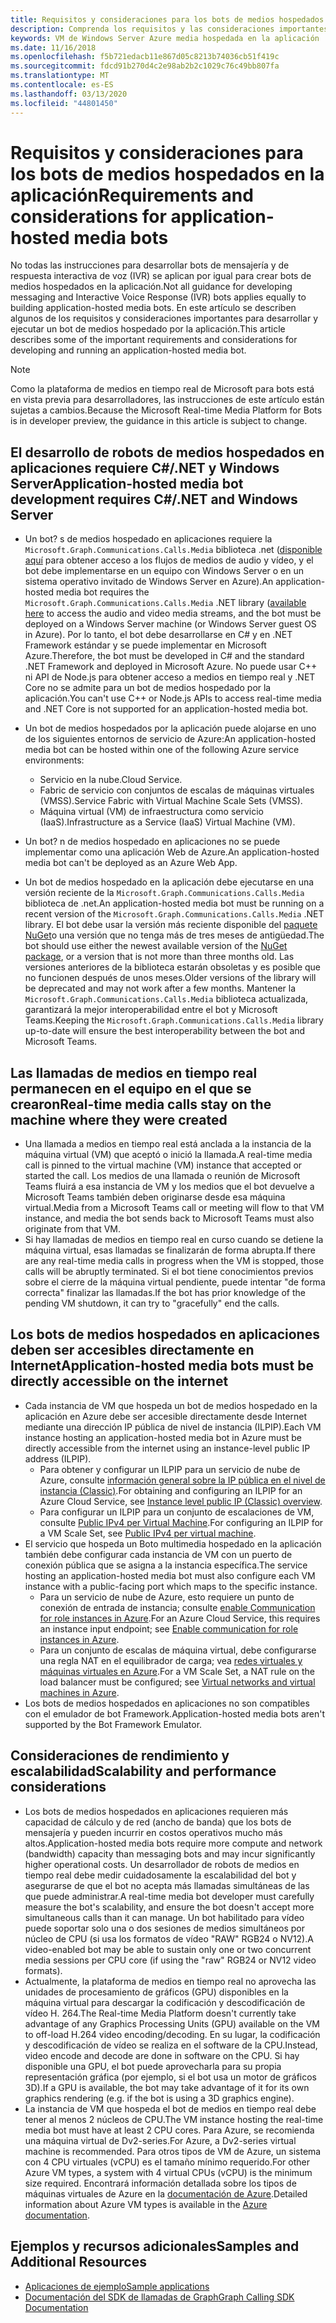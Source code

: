 ```yaml
---
title: Requisitos y consideraciones para los bots de medios hospedados en la aplicación
description: Comprenda los requisitos y las consideraciones importantes relacionados con la creación de bots de medios hospedados en aplicaciones para Microsoft Teams.
keywords: VM de Windows Server Azure media hospedada en la aplicación
ms.date: 11/16/2018
ms.openlocfilehash: f5b721edacb11e867d05c8213b74036cb51f419c
ms.sourcegitcommit: fdcd91b270d4c2e98ab2b2c1029c76c49bb807fa
ms.translationtype: MT
ms.contentlocale: es-ES
ms.lasthandoff: 03/13/2020
ms.locfileid: "44801450"
---
```

# <a name="requirements-and-considerations-for-application-hosted-media-bots"></a><span data-ttu-id="06d8e-104">Requisitos y consideraciones para los bots de medios hospedados en la aplicación</span><span class="sxs-lookup"><span data-stu-id="06d8e-104">Requirements and considerations for application-hosted media bots</span></span>

<span data-ttu-id="06d8e-105">No todas las instrucciones para desarrollar bots de mensajería y de respuesta interactiva de voz (IVR) se aplican por igual para crear bots de medios hospedados en la aplicación.</span><span class="sxs-lookup"><span data-stu-id="06d8e-105">Not all guidance for developing messaging and Interactive Voice Response (IVR) bots applies equally to building application-hosted media bots.</span></span> <span data-ttu-id="06d8e-106">En este artículo se describen algunos de los requisitos y consideraciones importantes para desarrollar y ejecutar un bot de medios hospedado por la aplicación.</span><span class="sxs-lookup"><span data-stu-id="06d8e-106">This article describes some of the important requirements and considerations for developing and running an application-hosted media bot.</span></span>

> [!NOTE]
> <span data-ttu-id="06d8e-107">Como la plataforma de medios en tiempo real de Microsoft para bots está en vista previa para desarrolladores, las instrucciones de este artículo están sujetas a cambios.</span><span class="sxs-lookup"><span data-stu-id="06d8e-107">Because the Microsoft Real-time Media Platform for Bots is in developer preview, the guidance in this article is subject to change.</span></span>

## <a name="application-hosted-media-bot-development-requires-cnet-and-windows-server"></a><span data-ttu-id="06d8e-108">El desarrollo de robots de medios hospedados en aplicaciones requiere C#/.NET y Windows Server</span><span class="sxs-lookup"><span data-stu-id="06d8e-108">Application-hosted media bot development requires C#/.NET and Windows Server</span></span>

- <span data-ttu-id="06d8e-109">Un bot? s de medios hospedado en aplicaciones requiere la `Microsoft.Graph.Communications.Calls.Media` biblioteca .net ([disponible aquí](https://www.nuget.org/packages/Microsoft.Graph.Communications.Calls.Media/) para obtener acceso a los flujos de medios de audio y vídeo, y el bot debe implementarse en un equipo con Windows Server o en un sistema operativo invitado de Windows Server en Azure).</span><span class="sxs-lookup"><span data-stu-id="06d8e-109">An application-hosted media bot requires the `Microsoft.Graph.Communications.Calls.Media` .NET library ([available here](https://www.nuget.org/packages/Microsoft.Graph.Communications.Calls.Media/) to access the audio and video media streams, and the bot must be deployed on a Windows Server machine (or Windows Server guest OS in Azure).</span></span> <span data-ttu-id="06d8e-110">Por lo tanto, el bot debe desarrollarse en C# y en .NET Framework estándar y se puede implementar en Microsoft Azure.</span><span class="sxs-lookup"><span data-stu-id="06d8e-110">Therefore, the bot must be developed in C# and the standard .NET Framework and deployed in Microsoft Azure.</span></span> <span data-ttu-id="06d8e-111">No puede usar C++ ni API de Node.js para obtener acceso a medios en tiempo real y .NET Core no se admite para un bot de medios hospedado por la aplicación.</span><span class="sxs-lookup"><span data-stu-id="06d8e-111">You can't use C++ or Node.js APIs to access real-time media and .NET Core is not supported for an application-hosted media bot.</span></span>

- <span data-ttu-id="06d8e-112">Un bot de medios hospedados por la aplicación puede alojarse en uno de los siguientes entornos de servicio de Azure:</span><span class="sxs-lookup"><span data-stu-id="06d8e-112">An application-hosted media bot can be hosted within one of the following Azure service environments:</span></span>
  - <span data-ttu-id="06d8e-113">Servicio en la nube.</span><span class="sxs-lookup"><span data-stu-id="06d8e-113">Cloud Service.</span></span>
  - <span data-ttu-id="06d8e-114">Fabric de servicio con conjuntos de escalas de máquinas virtuales (VMSS).</span><span class="sxs-lookup"><span data-stu-id="06d8e-114">Service Fabric with Virtual Machine Scale Sets (VMSS).</span></span>
  - <span data-ttu-id="06d8e-115">Máquina virtual (VM) de infraestructura como servicio (IaaS).</span><span class="sxs-lookup"><span data-stu-id="06d8e-115">Infrastructure as a Service (IaaS) Virtual Machine (VM).</span></span>  
  
- <span data-ttu-id="06d8e-116">Un bot? n de medios hospedado en aplicaciones no se puede implementar como una aplicación Web de Azure.</span><span class="sxs-lookup"><span data-stu-id="06d8e-116">An application-hosted media bot can't be deployed as an Azure Web App.</span></span>

- <span data-ttu-id="06d8e-117">Un bot de medios hospedado en la aplicación debe ejecutarse en una versión reciente de la `Microsoft.Graph.Communications.Calls.Media` biblioteca de .net.</span><span class="sxs-lookup"><span data-stu-id="06d8e-117">An application-hosted media bot must be running on a recent version of the `Microsoft.Graph.Communications.Calls.Media` .NET library.</span></span> <span data-ttu-id="06d8e-118">El bot debe usar la versión más reciente disponible del [paquete NuGet](https://www.nuget.org/packages/Microsoft.Graph.Communications.Calls.Media/)o una versión que no tenga más de tres meses de antigüedad.</span><span class="sxs-lookup"><span data-stu-id="06d8e-118">The bot should use either the newest available version of the [NuGet package](https://www.nuget.org/packages/Microsoft.Graph.Communications.Calls.Media/), or a version that is not more than three months old.</span></span> <span data-ttu-id="06d8e-119">Las versiones anteriores de la biblioteca estarán obsoletas y es posible que no funcionen después de unos meses.</span><span class="sxs-lookup"><span data-stu-id="06d8e-119">Older versions of the library will be deprecated and may not work after a few months.</span></span> <span data-ttu-id="06d8e-120">Mantener la `Microsoft.Graph.Communications.Calls.Media` biblioteca actualizada, garantizará la mejor interoperabilidad entre el bot y Microsoft Teams.</span><span class="sxs-lookup"><span data-stu-id="06d8e-120">Keeping the `Microsoft.Graph.Communications.Calls.Media` library up-to-date will ensure the best interoperability between the bot and Microsoft Teams.</span></span>

## <a name="real-time-media-calls-stay-on-the-machine-where-they-were-created"></a><span data-ttu-id="06d8e-121">Las llamadas de medios en tiempo real permanecen en el equipo en el que se crearon</span><span class="sxs-lookup"><span data-stu-id="06d8e-121">Real-time media calls stay on the machine where they were created</span></span>

- <span data-ttu-id="06d8e-122">Una llamada a medios en tiempo real está anclada a la instancia de la máquina virtual (VM) que aceptó o inició la llamada.</span><span class="sxs-lookup"><span data-stu-id="06d8e-122">A real-time media call is pinned to the virtual machine (VM) instance that accepted or started the call.</span></span> <span data-ttu-id="06d8e-123">Los medios de una llamada o reunión de Microsoft Teams fluirá a esa instancia de VM y los medios que el bot devuelve a Microsoft Teams también deben originarse desde esa máquina virtual.</span><span class="sxs-lookup"><span data-stu-id="06d8e-123">Media from a Microsoft Teams call or meeting will flow to that VM instance, and media the bot sends back to Microsoft Teams must also originate from that VM.</span></span>
- <span data-ttu-id="06d8e-124">Si hay llamadas de medios en tiempo real en curso cuando se detiene la máquina virtual, esas llamadas se finalizarán de forma abrupta.</span><span class="sxs-lookup"><span data-stu-id="06d8e-124">If there are any real-time media calls in progress when the VM is stopped, those calls will be abruptly terminated.</span></span> <span data-ttu-id="06d8e-125">Si el bot tiene conocimientos previos sobre el cierre de la máquina virtual pendiente, puede intentar "de forma correcta" finalizar las llamadas.</span><span class="sxs-lookup"><span data-stu-id="06d8e-125">If the bot has prior knowledge of the pending VM shutdown, it can try to "gracefully" end the calls.</span></span>

## <a name="application-hosted-media-bots-must-be-directly-accessible-on-the-internet"></a><span data-ttu-id="06d8e-126">Los bots de medios hospedados en aplicaciones deben ser accesibles directamente en Internet</span><span class="sxs-lookup"><span data-stu-id="06d8e-126">Application-hosted media bots must be directly accessible on the internet</span></span>

- <span data-ttu-id="06d8e-127">Cada instancia de VM que hospeda un bot de medios hospedado en la aplicación en Azure debe ser accesible directamente desde Internet mediante una dirección IP pública de nivel de instancia (ILPIP).</span><span class="sxs-lookup"><span data-stu-id="06d8e-127">Each VM instance hosting an application-hosted media bot in Azure must be directly accessible from the internet using an instance-level public IP address (ILPIP).</span></span>
  - <span data-ttu-id="06d8e-128">Para obtener y configurar un ILPIP para un servicio de nube de Azure, consulte [información general sobre la IP pública en el nivel de instancia (Classic)](/azure/virtual-network/virtual-networks-instance-level-public-ip).</span><span class="sxs-lookup"><span data-stu-id="06d8e-128">For obtaining and configuring an ILPIP for an Azure Cloud Service, see [Instance level public IP (Classic) overview](/azure/virtual-network/virtual-networks-instance-level-public-ip).</span></span>
  - <span data-ttu-id="06d8e-129">Para configurar un ILPIP para un conjunto de escalaciones de VM, consulte [Public IPv4 per Virtual Machine](/azure/virtual-machine-scale-sets/virtual-machine-scale-sets-networking#public-ipv4-per-virtual-machine).</span><span class="sxs-lookup"><span data-stu-id="06d8e-129">For configuring an ILPIP for a VM Scale Set, see [Public IPv4 per virtual machine](/azure/virtual-machine-scale-sets/virtual-machine-scale-sets-networking#public-ipv4-per-virtual-machine).</span></span>
- <span data-ttu-id="06d8e-130">El servicio que hospeda un Boto multimedia hospedado en la aplicación también debe configurar cada instancia de VM con un puerto de conexión pública que se asigna a la instancia específica.</span><span class="sxs-lookup"><span data-stu-id="06d8e-130">The service hosting an application-hosted media bot must also configure each VM instance with a public-facing port which maps to the specific instance.</span></span>
  - <span data-ttu-id="06d8e-131">Para un servicio de nube de Azure, esto requiere un punto de conexión de entrada de instancia; consulte [enable Communication for role instances in Azure](/azure/cloud-services/cloud-services-enable-communication-role-instances).</span><span class="sxs-lookup"><span data-stu-id="06d8e-131">For an Azure Cloud Service, this requires an instance input endpoint; see [Enable communication for role instances in Azure](/azure/cloud-services/cloud-services-enable-communication-role-instances).</span></span>
  - <span data-ttu-id="06d8e-132">Para un conjunto de escalas de máquina virtual, debe configurarse una regla NAT en el equilibrador de carga; vea [redes virtuales y máquinas virtuales en Azure](/azure/virtual-machines/windows/network-overview).</span><span class="sxs-lookup"><span data-stu-id="06d8e-132">For a VM Scale Set, a NAT rule on the load balancer must be configured; see [Virtual networks and virtual machines in Azure](/azure/virtual-machines/windows/network-overview).</span></span>
- <span data-ttu-id="06d8e-133">Los bots de medios hospedados en aplicaciones no son compatibles con el emulador de bot Framework.</span><span class="sxs-lookup"><span data-stu-id="06d8e-133">Application-hosted media bots aren't supported by the Bot Framework Emulator.</span></span>

## <a name="scalability-and-performance-considerations"></a><span data-ttu-id="06d8e-134">Consideraciones de rendimiento y escalabilidad</span><span class="sxs-lookup"><span data-stu-id="06d8e-134">Scalability and performance considerations</span></span>

- <span data-ttu-id="06d8e-135">Los bots de medios hospedados en aplicaciones requieren más capacidad de cálculo y de red (ancho de banda) que los bots de mensajería y pueden incurrir en costos operativos mucho más altos.</span><span class="sxs-lookup"><span data-stu-id="06d8e-135">Application-hosted media bots require more compute and network (bandwidth) capacity than messaging bots and may incur significantly higher operational costs.</span></span> <span data-ttu-id="06d8e-136">Un desarrollador de robots de medios en tiempo real debe medir cuidadosamente la escalabilidad del bot y asegurarse de que el bot no acepta más llamadas simultáneas de las que puede administrar.</span><span class="sxs-lookup"><span data-stu-id="06d8e-136">A real-time media bot developer must carefully measure the bot's scalability, and ensure the bot doesn't accept more simultaneous calls than it can manage.</span></span> <span data-ttu-id="06d8e-137">Un bot habilitado para vídeo puede soportar solo una o dos sesiones de medios simultáneos por núcleo de CPU (si usa los formatos de vídeo "RAW" RGB24 o NV12).</span><span class="sxs-lookup"><span data-stu-id="06d8e-137">A video-enabled bot may be able to sustain only one or two concurrent media sessions per CPU core (if using the "raw" RGB24 or NV12 video formats).</span></span>
- <span data-ttu-id="06d8e-138">Actualmente, la plataforma de medios en tiempo real no aprovecha las unidades de procesamiento de gráficos (GPU) disponibles en la máquina virtual para descargar la codificación y descodificación de vídeo H. 264.</span><span class="sxs-lookup"><span data-stu-id="06d8e-138">The Real-time Media Platform doesn't currently take advantage of any Graphics Processing Units (GPU) available on the VM to off-load H.264 video encoding/decoding.</span></span> <span data-ttu-id="06d8e-139">En su lugar, la codificación y descodificación de vídeo se realiza en el software de la CPU.</span><span class="sxs-lookup"><span data-stu-id="06d8e-139">Instead, video encode and decode are done in software on the CPU.</span></span> <span data-ttu-id="06d8e-140">Si hay disponible una GPU, el bot puede aprovecharla para su propia representación gráfica (por ejemplo, si el bot usa un motor de gráficos 3D).</span><span class="sxs-lookup"><span data-stu-id="06d8e-140">If a GPU is available, the bot may take advantage of it for its own graphics rendering (e.g. if the bot is using a 3D graphics engine).</span></span>
- <span data-ttu-id="06d8e-141">La instancia de VM que hospeda el bot de medios en tiempo real debe tener al menos 2 núcleos de CPU.</span><span class="sxs-lookup"><span data-stu-id="06d8e-141">The VM instance hosting the real-time media bot must have at least 2 CPU cores.</span></span> <span data-ttu-id="06d8e-142">Para Azure, se recomienda una máquina virtual de Dv2-series.</span><span class="sxs-lookup"><span data-stu-id="06d8e-142">For Azure, a Dv2-series virtual machine is recommended.</span></span> <span data-ttu-id="06d8e-143">Para otros tipos de VM de Azure, un sistema con 4 CPU virtuales (vCPU) es el tamaño mínimo requerido.</span><span class="sxs-lookup"><span data-stu-id="06d8e-143">For other Azure VM types, a system with 4 virtual CPUs (vCPU) is the minimum size required.</span></span> <span data-ttu-id="06d8e-144">Encontrará información detallada sobre los tipos de máquinas virtuales de Azure en la [documentación de Azure](/azure/virtual-machines/windows/sizes-general).</span><span class="sxs-lookup"><span data-stu-id="06d8e-144">Detailed information about Azure VM types is available in the [Azure documentation](/azure/virtual-machines/windows/sizes-general).</span></span>

## <a name="samples-and-additional-resources"></a><span data-ttu-id="06d8e-145">Ejemplos y recursos adicionales</span><span class="sxs-lookup"><span data-stu-id="06d8e-145">Samples and Additional Resources</span></span>

- [<span data-ttu-id="06d8e-146">Aplicaciones de ejemplo</span><span class="sxs-lookup"><span data-stu-id="06d8e-146">Sample applications</span></span>](https://github.com/microsoftgraph/microsoft-graph-comms-samples/tree/master/Samples/V1.0Samples/LocalMediaSamples)
- [<span data-ttu-id="06d8e-147">Documentación del SDK de llamadas de Graph</span><span class="sxs-lookup"><span data-stu-id="06d8e-147">Graph Calling SDK Documentation</span></span>](https://microsoftgraph.github.io/microsoft-graph-comms-samples/docs/)
